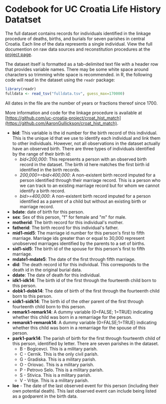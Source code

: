 # Codebook for UC Croatia Life History Datatset

The full dataset contains records for individuals identified in the linkage procedure of deaths, births, and burials for seven parishes in central Croatia. Each line of the data represents a single individual. View the full documention on raw data sources and reconstitution procedures at the [project page](https://github.com/uc-croatia-project/croat_hist_match). 

The dataset itself is formatted as a tab-delimited text file with a header row that provides variable names.  There may be some white space around characters so trimming white space is recommended. in R, the following code will read in the dataset using the `readr` package:

```r
library(readr)
fulldata <- read_tsv("fulldata.tsv", guess_max=170000)
```



All dates in the file are the number of years or fractions thereof since 1700.

More information and code for the linkage procedure is available at [https://github.com/uc-croatia-project/croat_hist_match](https://github.com/AaronGullickson/croat_hist_match).

* **bid**: This variable is the id number for the birth record of this individual. This is the unique id that we use to identify each individual and link them to other individuals. However, not all observations in the dataset actually have an observed birth. There are three types of individuals identified by the range of their birth id:
  * *bid<200,000*: This represents a person with an observed birth record in the dataset. The birth id here matches the first birth id identified in the birth records.
  * *200,000>=bid<400,000*: A non-existent birth record imputed for a person identified through their marriage record. This is a person who we can track to an existing marriage record but for whom we cannot identify a birth record.
  * *bid>=400,000*: A non-existent birth record imputed for a person identified as a parent of a child but without an existing birth or marriage record.
* **bdate**: date of birth for this person.
* **sex**: Sex of this person,  "f" for female and "m" for male.
* **motherid**: The birth record for this individual's mother. 
* **fatherid**: The birth record for this individual's father.
* **mid1-mid5**: The marriage id number for this person's first to fifth marriage. Marriage ids greater than or equal to 30,000 represent unobserved marriages identified by the parents to a set of births.
* **sid1-sid5**: The birth id of the spouse for this person's first to fifth marriage.
* **mdate1-mdate5**: The date of the first through fifth marriage.
* **did**: The death record id for this individual. This corresponds to the death id in the original burial data.
* **ddate**: The date of death for this individual.
* **idk1-idk14**: The birth id of the first through the fourteenth child born to this person.
* **dobk1-dobk14**: The date of birth of the first through the fourteenth child born to this person.
* **sidk1-sidk14**: The birth id of the other parent of the first through fourteenth child born to this person.
* **remark1-remark14**: A dummy variable (0=FALSE; 1=TRUE) indicating whether this child was born in a remarriage for the person.
* **remarok1-remarok14**: A dummy variable (0=FALSE;1=TRUE) indicating whether this child was born in a remarriage for the spouse of this person.
* **park1-park14**: The parish of birth for the first through fourteenth child of this person, identified by letter. There are seven parishes in the dataset.
  * B - Bogicevci. This is a military parish.
  * C - Cernik. This is the only civil parish.
  * G - Gradiska. This is a military parish.
  * O - Oriovac. This is a military parish.
  * P - Petrovo Selo. This is a military parish.
  * S - Stivica. This is a military parish.
  * V - Vrbje. This is a military parish.
* **loe** - The date of the last observed event for this person (including their own potential death). This last observed event can include being listed as a godparent in the birth data.
